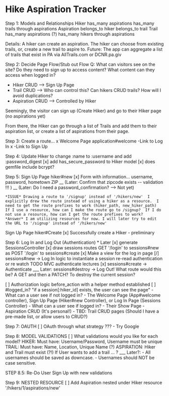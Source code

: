 # Hike Aspiration Tracker

Step 1: Models and Relationships
  Hiker has_many aspirations
        has_many trails through aspirations
  Aspiration belongs_to hiker
             belongs_to trail
  Trail has_many aspirations (?)
        has_many hikers through aspirations

Details: A hiker can create an aspiration. The hiker can choose from existing trails, or, create a new trail to aspire to.
Future: The app can aggregate a list of trails that exist in PA via AllTrails.com or DCNR.pa.giv

Step 2: Decide Page Flow/Stub out Flow
  Q: What can visitors see on the site?  Do they need to sign up to access content? What content can they access when logged in?

  - Hiker CRUD --> Sign Up Page
  - Trail CRUD --> Who can control this? Can hikers CRUD trails? How will I avoid duplications?
  - Aspiration CRUD --> Controlled by Hiker

  Seemingly, the visitor can sign up (Create Hiker) and go to their Hiker page (no aspirations yet)

  From there, the Hiker can go through a list of Trails and add them to their aspiration list, or create a list of aspirations from their page.


Step 3: Create a route...
  x Welcome Page    application#welcome
    -Link to Log In
    x -Link to Sign Up

Step 4: Update Hiker to change :name to :username and add :password_digest
  [x] add has_secure_password to Hiker model
  [x] does gemfile include bcrypt?

Step 5:
  Sign Up Page    hiker#new
    [x] Form with information... username, password, hometown ZIP
    __ (Later: Confirm that zipcode exists -- validation !!! )
    __ (Later: Do I need a password_confirmation? --> Not yet)

    *ISSUE* Drawing a route to '/signup' instead of '/hikers/new'  I explicitly drew the route instead of using a hiker as a resource.  I need to get the route prefixes to work (hiker_path, new_hiker_path)  If I use a resource, how can I make the route go to /signup?  If I do not use a resource, how can I get the route prefixes to work?
    *Answer* I am utilizing resources for now. I will later try to edit the URL to '/signup' instead of '/hikers/new'

  Sign Up Page    hiker#Create
    [x] Successfully create a Hiker - preliminary

Step 6: Log In and Log Out (Authentication) * Later
  [x] generate SessionsController
  [x] draw sessions routes
       GET '/login' to sessions#new as
       POST '/login' to sessions#create
  [x] Make a view for the log in page
  [/] sessions#new -> Log In
      logic to instantiate a session
      re-read authentication or re watch TODO MVC authenticate lectures
  [x] sessions#create -> Authenticate
  ___ Later: sessions#destroy -> Log Out! What route would this be? A GET and then a PATCH? To destroy the current session?


  [ ] Authorization logic before_action with a helper method established
      [ ] #logged_in?  "if a session[:hiker_id] exists, the user can see the page"
      - What can a user see if not logged in?
        - The Welcome Page (App#welcome controller), Sign Up Page (Hiker#new Controller), or Log In Page (Sessions Controller)
      - What can a user see if logged in?
        - Their Show Page
        - Aspiration CRUD (It's personal!)
        - TBD: Trail CRUD pages (Should I have a pre-made list, or allow users to CRUD?)

Step 7: OAUTH
  [ ] OAuth through what strategy ???
      - Try Google


Step 8: MODEL VALIDATIONS
  [ ] What validations would you like for each model?
      HIKER: Must have: Username/Password, Username must be unique
      TRAIL: Must have: Name, Location, Unique Name (?)
      ASPIRATION: Hiker and Trail must exist (?!)  If User wants to add a trail ... ?
  ___ Later?:
              - All usernames should be saved as downcase.
              - Usernames should NOT be case sensitive.

STEP 8.5: Re-Do User Sign Up with new validations

Step 9: NESTED RESOURCE
  [ ] Add Aspiration nested under Hiker resource '/hikers/1/aspirations/new'
